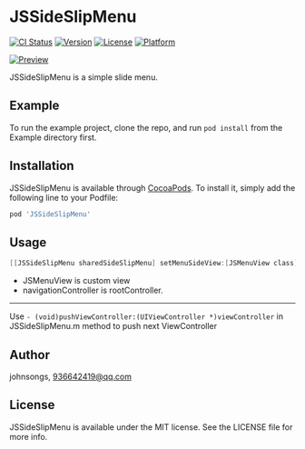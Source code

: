 # JSSideSlipMenu

[![CI Status](http://img.shields.io/travis/johnsongs/JSSideSlipMenu.svg?style=flat)](https://travis-ci.org/johnsongs/JSSideSlipMenu)
[![Version](https://img.shields.io/cocoapods/v/JSSideSlipMenu.svg?style=flat)](http://cocoapods.org/pods/JSSideSlipMenu)
[![License](https://img.shields.io/cocoapods/l/JSSideSlipMenu.svg?style=flat)](http://cocoapods.org/pods/JSSideSlipMenu)
[![Platform](https://img.shields.io/cocoapods/p/JSSideSlipMenu.svg?style=flat)](http://cocoapods.org/pods/JSSideSlipMenu)

[![Preview](https://github.com/johnsongs/JSSideSlipMenu/blob/master/preview.gif)](https://github.com/johnsongs/JSSideSlipMenu/blob/master/preview.gif)

JSSideSlipMenu is a simple slide menu.

## Example

To run the example project, clone the repo, and run `pod install` from the Example directory first.

## Installation

JSSideSlipMenu is available through [CocoaPods](http://cocoapods.org). To install
it, simply add the following line to your Podfile:

```ruby
pod 'JSSideSlipMenu'
```

## Usage

```Objective-C
[[JSSideSlipMenu sharedSideSlipMenu] setMenuSideView:[JSMenuView class] withControlNavigation:navigationController];
```
* JSMenuView is custom view
* navigationController is rootController.
----------
Use `- (void)pushViewController:(UIViewController *)viewController` in JSSideSlipMenu.m method to push next ViewController

## Author

johnsongs, 936642419@qq.com

## License

JSSideSlipMenu is available under the MIT license. See the LICENSE file for more info.
